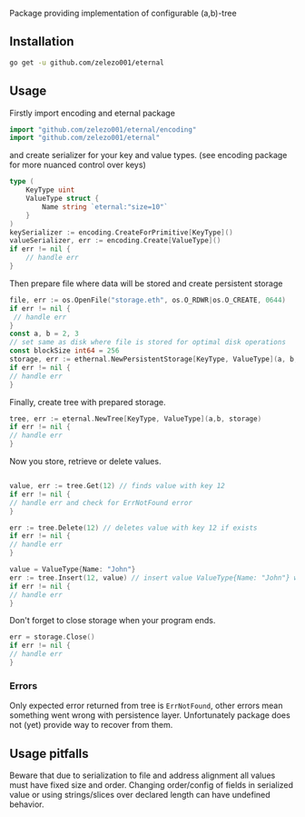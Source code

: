 [//]: # (# Eternal)

Package providing implementation of configurable (a,b)-tree

## Installation

```bash 
go get -u github.com/zelezo001/eternal
```

## Usage

Firstly import encoding and eternal package 
```go
import "github.com/zelezo001/eternal/encoding"
import "github.com/zelezo001/eternal"

```
and create serializer for your key and value types. (see encoding package for more nuanced control over keys)
```go
type (
    KeyType uint
    ValueType struct {
		Name string `eternal:"size=10"`
    }
)
keySerializer := encoding.CreateForPrimitive[KeyType]()
valueSerializer, err := encoding.Create[ValueType]()
if err != nil { 
	// handle err
}
```
Then prepare file where data will be stored and create persistent storage
```go
file, err := os.OpenFile("storage.eth", os.O_RDWR|os.O_CREATE, 0644)
if err != nil {
 // handle err
}
const a, b = 2, 3
// set same as disk where file is stored for optimal disk operations
const blockSize int64 = 256 
storage, err := ethernal.NewPersistentStorage[KeyType, ValueType](a, b, blockSize, file, keySerializer, valueSerializer)
if err != nil {
// handle err
}
```
Finally, create tree with prepared storage.
```go
tree, err := eternal.NewTree[KeyType, ValueType](a,b, storage)
if err != nil {
// handle err
}
```

Now you store, retrieve or delete values.

```go

value, err := tree.Get(12) // finds value with key 12
if err != nil {
// handle err and check for ErrNotFound error
}

err := tree.Delete(12) // deletes value with key 12 if exists
if err != nil {
// handle err
}

value = ValueType{Name: "John"}
err := tree.Insert(12, value) // insert value ValueType{Name: "John"} with key 12
if err != nil {
// handle err
}

```

Don't forget to close storage when your program ends.
```go
err = storage.Close() 
if err != nil {
// handle err
}
```

### Errors 
Only expected error returned from tree is `ErrNotFound`, other errors mean something went wrong with persistence layer.
Unfortunately package does not (yet) provide way to recover from them.

## Usage pitfalls 
Beware that due to serialization to file and address alignment all values must have fixed size and order. 
Changing order/config of fields in serialized value or using strings/slices over declared length can have undefined behavior.